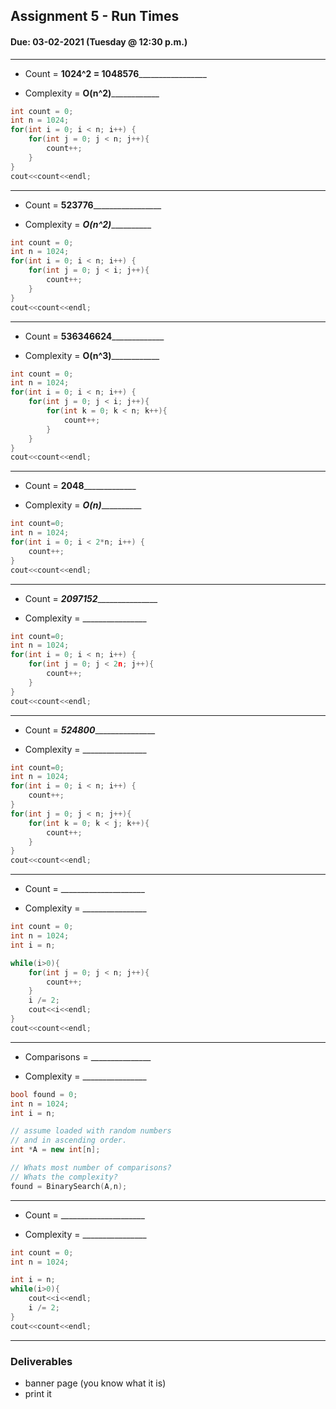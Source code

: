 ## Assignment 5 - Run Times
#### Due: 03-02-2021 (Tuesday @ 12:30 p.m.)


-----

- Count = __1024^2 = 1048576___________________
  
- Complexity = __O(n^2)______________
  
```cpp
int count = 0;
int n = 1024;
for(int i = 0; i < n; i++) {
    for(int j = 0; j < n; j++){
        count++;
    }
}
cout<<count<<endl;
```

-----

- Count = __523776___________________
  
- Complexity = ___O(n^2)_____________
  
```cpp
int count = 0;
int n = 1024;
for(int i = 0; i < n; i++) {
    for(int j = 0; j < i; j++){
        count++;
    }
}
cout<<count<<endl;
```

-----

- Count = ____536346624_________________
  
- Complexity = __O(n^3)______________
  
```cpp
int count = 0;
int n = 1024;
for(int i = 0; i < n; i++) {
    for(int j = 0; j < i; j++){
        for(int k = 0; k < n; k++){
            count++;
        }
    }
}
cout<<count<<endl;
```

-----

- Count = ____2048_________________
  
- Complexity = ___O(n)_____________
  
```cpp
int count=0;
int n = 1024;
for(int i = 0; i < 2*n; i++) {
    count++;
}
cout<<count<<endl;
```

-----

- Count = ___2097152__________________
  
- Complexity = ________________
  
```cpp
int count=0;
int n = 1024;
for(int i = 0; i < n; i++) {
    for(int j = 0; j < 2n; j++){
        count++;
    }
}
cout<<count<<endl;
```

-----

- Count = ___524800__________________
  
- Complexity = ________________
  
```cpp
int count=0;
int n = 1024;
for(int i = 0; i < n; i++) {
    count++;
}
for(int j = 0; j < n; j++){
    for(int k = 0; k < j; k++){
        count++;
    }
}
cout<<count<<endl;
```

-----

- Count = _____________________
  
- Complexity = ________________
  
```cpp
int count = 0;
int n = 1024;
int i = n;

while(i>0){
    for(int j = 0; j < n; j++){
        count++;
    }
    i /= 2;
    cout<<i<<endl;
}
cout<<count<<endl;
```

-----

- Comparisons = _______________
  
- Complexity = ________________
  
```cpp
bool found = 0;
int n = 1024;
int i = n;

// assume loaded with random numbers
// and in ascending order.
int *A = new int[n];

// Whats most number of comparisons?
// Whats the complexity?
found = BinarySearch(A,n);

```

-----

- Count = _____________________
  
- Complexity = ________________
  
```cpp
int count = 0;
int n = 1024;

int i = n;
while(i>0){
    cout<<i<<endl;
    i /= 2;  
}
cout<<count<<endl;
```

-----

### Deliverables

- banner page (you know what it is)
- print it
